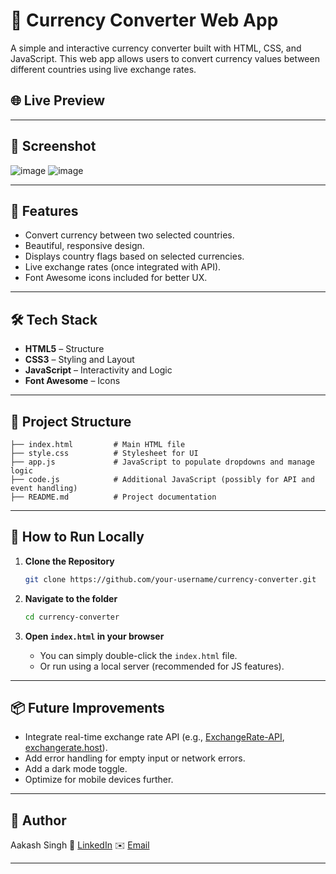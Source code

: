 
# 💱 Currency Converter Web App

A simple and interactive currency converter built with HTML, CSS, and JavaScript. This web app allows users to convert currency values between different countries using live exchange rates.

## 🌐 Live Preview

---

## 📸 Screenshot

![image](https://github.com/user-attachments/assets/4c0614f9-083f-49ea-ad04-de79829561e5)
![image](https://github.com/user-attachments/assets/df7696c0-2436-4136-9ea5-a4369cc246df)


---

## 🚀 Features

* Convert currency between two selected countries.
* Beautiful, responsive design.
* Displays country flags based on selected currencies.
* Live exchange rates (once integrated with API).
* Font Awesome icons included for better UX.

---

## 🛠️ Tech Stack

* **HTML5** – Structure
* **CSS3** – Styling and Layout
* **JavaScript** – Interactivity and Logic
* **Font Awesome** – Icons

---

## 📂 Project Structure

```
├── index.html         # Main HTML file
├── style.css          # Stylesheet for UI
├── app.js             # JavaScript to populate dropdowns and manage logic
├── code.js            # Additional JavaScript (possibly for API and event handling)
├── README.md          # Project documentation
```

---

## 🔧 How to Run Locally

1. **Clone the Repository**

   ```bash
   git clone https://github.com/your-username/currency-converter.git
   ```

2. **Navigate to the folder**

   ```bash
   cd currency-converter
   ```

3. **Open `index.html` in your browser**

   * You can simply double-click the `index.html` file.
   * Or run using a local server (recommended for JS features).

---

## 📦 Future Improvements

* Integrate real-time exchange rate API (e.g., [ExchangeRate-API](https://www.exchangerate-api.com/), [exchangerate.host](https://exchangerate.host/)).
* Add error handling for empty input or network errors.
* Add a dark mode toggle.
* Optimize for mobile devices further.

---

## 🙌 Author

Aakash Singh
🔗 [LinkedIn](https://linkedin.com/in/asjaga)
✉️ [Email](mailto:aakashsinghjaga@gmail.com)

---



